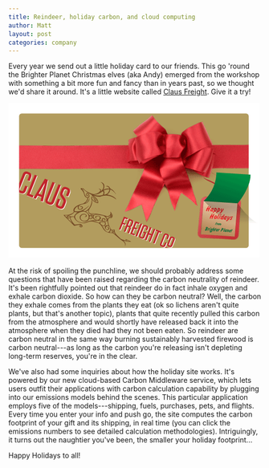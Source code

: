 ```yaml
---
title: Reindeer, holiday carbon, and cloud computing
author: Matt
layout: post
categories: company
---
```


Every year we send out a little holiday card to our friends.  This go 'round the Brighter Planet Christmas elves (aka Andy) emerged from the workshop with something a bit more fun and fancy than in years past, so we thought we'd share it around.  It's a little website called [Claus Freight](http://clausfreight.com).  Give it a try!

[ ![Claus Freight parcel](/images/claus_freight.png)](http://clausfreight.com)

At the risk of spoiling the punchline, we should probably address some questions that have been raised regarding the carbon neutrality of reindeer. It's been rightfully pointed out that reindeer do in fact inhale oxygen and exhale carbon dioxide. So how can they be carbon neutral? Well, the carbon they exhale comes from the plants they eat (ok so lichens aren't quite plants, but that's another topic), plants that quite recently pulled this carbon from the atmosphere and would shortly have released back it into the atmosphere when they died had they not been eaten.  So reindeer are carbon neutral in the same way burning sustainably harvested firewood is carbon neutral---as long as the carbon you're releasing isn't depleting long-term reserves, you're in the clear.

We've also had some inquiries about how the holiday site works.  It's powered by our new cloud-based Carbon Middleware service, which lets users outfit their applications with carbon calculation capability by plugging into our emissions models behind the scenes. This particular application employs five of the models---shipping, fuels, purchases, pets, and flights.  Every time you enter your info and push go, the site computes the carbon footprint of your gift and its shipping, in real time (you can click the emissions numbers to see detailed calculation methodologies).  Intriguingly, it turns out the naughtier you've been, the smaller your holiday footprint...

Happy Holidays to all!
